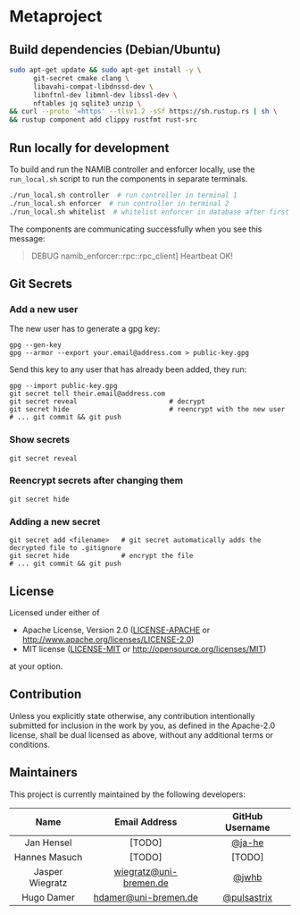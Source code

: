 # Metaproject

## Build dependencies (Debian/Ubuntu)

```bash
sudo apt-get update && sudo apt-get install -y \
      git-secret cmake clang \
      libavahi-compat-libdnssd-dev \
      libnftnl-dev libmnl-dev libssl-dev \
      nftables jq sqlite3 unzip \
&& curl --proto '=https' --tlsv1.2 -sSf https://sh.rustup.rs | sh \
&& rustup component add clippy rustfmt rust-src
```

## Run locally for development

To build and run the NAMIB controller and enforcer locally, use the `run_local.sh` script to run the components in separate terminals.

```bash
./run_local.sh controller  # run controller in terminal 1
./run_local.sh enforcer  # run controller in terminal 2
./run_local.sh whitelist  # whitelist enforcer in database after first contact
```

The components are communicating successfully when you see this message:

> DEBUG namib_enforcer::rpc::rpc_client] Heartbeat OK!

## Git Secrets

### Add a new user

The new user has to generate a gpg key:
```
gpg --gen-key
gpg --armor --export your.email@address.com > public-key.gpg
```

Send this key to any user that has already been added, they run:

```shell
gpg --import public-key.gpg
git secret tell their.email@address.com
git secret reveal                       # decrypt
git secret hide                         # reencrypt with the new user
# ... git commit && git push
```

### Show secrets

```shell
git secret reveal
```

### Reencrypt secrets after changing them

```shell
git secret hide
```

### Adding a new secret

```shell
git secret add <filename>   # git secret automatically adds the decrypted file to .gitignore
git secret hide             # encrypt the file
# ... git commit && git push
```

## License

Licensed under either of

* Apache License, Version 2.0
  ([LICENSE-APACHE](LICENSE-APACHE) or http://www.apache.org/licenses/LICENSE-2.0)
* MIT license
  ([LICENSE-MIT](LICENSE-MIT) or http://opensource.org/licenses/MIT)

at your option.

## Contribution

Unless you explicitly state otherwise, any contribution intentionally submitted
for inclusion in the work by you, as defined in the Apache-2.0 license, shall be
dual licensed as above, without any additional terms or conditions.

## Maintainers

This project is currently maintained by the following developers:

|       Name       |     Email Address      |                GitHub Username               |
|:----------------:|:----------------------:|:--------------------------------------------:|
| Jan Hensel       | [TODO]                 | [@ja-he](https://github.com/ja-he)           |
| Hannes Masuch    | [TODO]                 | [TODO]                                       |
| Jasper Wiegratz  | wiegratz@uni-bremen.de | [@jwhb](https://github.com/jwhb)             |
| Hugo Damer       | hdamer@uni-bremen.de   | [@pulsastrix](https://github.com/pulsastrix) |
